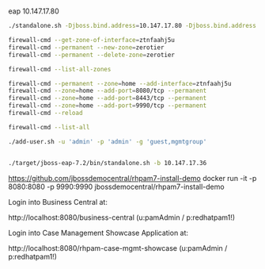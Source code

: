 #

eap 10.147.17.80

```bash
./standalone.sh -Djboss.bind.address=10.147.17.80 -Djboss.bind.address.management=10.147.17.80

firewall-cmd --get-zone-of-interface=ztnfaahj5u
firewall-cmd --permanent --new-zone=zerotier
firewall-cmd --permanent --delete-zone=zerotier

firewall-cmd --list-all-zones

firewall-cmd --permanent --zone=home --add-interface=ztnfaahj5u
firewall-cmd --zone=home --add-port=8080/tcp --permanent
firewall-cmd --zone=home --add-port=8443/tcp --permanent
firewall-cmd --zone=home --add-port=9990/tcp --permanent
firewall-cmd --reload

firewall-cmd --list-all

./add-user.sh -u 'admin' -p 'admin' -g 'guest,mgmtgroup'


./target/jboss-eap-7.2/bin/standalone.sh -b 10.147.17.36
```

https://github.com/jbossdemocentral/rhpam7-install-demo
                                                                           docker run -it -p 8080:8080 -p 9990:9990 jbossdemocentral/rhpam7-install-demo

Login into Business Central at:

http://localhost:8080/business-central  (u:pamAdmin / p:redhatpam1!)       

Login into Case Management Showcase Application at:                        

http://localhost:8080/rhpam-case-mgmt-showcase  (u:pamAdmin / p:redhatpam1!)